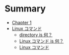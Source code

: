 # Summary

- [Chapter 1](./chapter_1.md)
- [Linux コマンド]()
    - [directory is 何？](./start-linux-cmd/whatisdir.md)
    - [Linux コマンド is 何？](./start-linux-cmd/whatislinuxcmd.md)
    - [Linux コマンド](./start-linux-cmd/basic-cmd.md)
